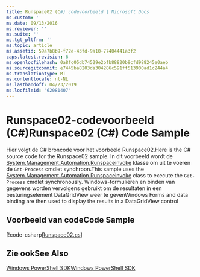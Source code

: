```yaml
---
title: Runspace02 (C#) codevoorbeeld | Microsoft Docs
ms.custom: ''
ms.date: 09/13/2016
ms.reviewer: ''
ms.suite: ''
ms.tgt_pltfrm: ''
ms.topic: article
ms.assetid: 59a7b8b9-f72e-43fd-9a10-77404441a3f2
caps.latest.revision: 6
ms.openlocfilehash: 0a8fc05db74529e2bfb88820b9cfd988245e0aeb
ms.sourcegitcommit: e7445ba8203da304286c591ff513900ad1c244a4
ms.translationtype: MT
ms.contentlocale: nl-NL
ms.lasthandoff: 04/23/2019
ms.locfileid: "62081407"
---
```

# <a name="runspace02-c-code-sample"></a><span data-ttu-id="27304-102">Runspace02-codevoorbeeld (C#)</span><span class="sxs-lookup"><span data-stu-id="27304-102">Runspace02 (C#) Code Sample</span></span>

<span data-ttu-id="27304-103">Hier volgt de C# broncode voor het voorbeeld Runspace02.</span><span class="sxs-lookup"><span data-stu-id="27304-103">Here is the C# source code for the Runspace02 sample.</span></span> <span data-ttu-id="27304-104">In dit voorbeeld wordt de [System.Management.Automation.Runspaceinvoke](/dotnet/api/System.Management.Automation.RunspaceInvoke) klasse om uit te voeren de `Get-Process` cmdlet synchroon.</span><span class="sxs-lookup"><span data-stu-id="27304-104">This sample uses the [System.Management.Automation.Runspaceinvoke](/dotnet/api/System.Management.Automation.RunspaceInvoke) class to execute the `Get-Process` cmdlet synchronously.</span></span> <span data-ttu-id="27304-105">Windows-formulieren en binden van gegevens worden vervolgens gebruikt om de resultaten in een besturingselement DataGridView weer te geven</span><span class="sxs-lookup"><span data-stu-id="27304-105">Windows Forms and data binding are then used to display the results in a DataGridView control</span></span>

## <a name="code-sample"></a><span data-ttu-id="27304-106">Voorbeeld van code</span><span class="sxs-lookup"><span data-stu-id="27304-106">Code Sample</span></span>

[!code-csharp[Runspace02.cs](../../powershell-sdk-samples/SDK-2.0/csharp/Runspace02/Runspace02.cs#L11-L82 "Runspace02.cs")]

## <a name="see-also"></a><span data-ttu-id="27304-107">Zie ook</span><span class="sxs-lookup"><span data-stu-id="27304-107">See Also</span></span>

[<span data-ttu-id="27304-108">Windows PowerShell SDK</span><span class="sxs-lookup"><span data-stu-id="27304-108">Windows PowerShell SDK</span></span>](../windows-powershell-reference.md)